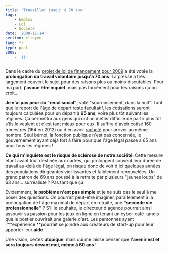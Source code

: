 ```yaml
---
title: 'Travailler jusqu''à 70 ans'
tags:
    - Emploi
    - Loi
    - Société
date: '2008-11-14'
section: citoyen
lang: fr
type: post
2008:
    - '11'
---
```


Dans le cadre du [projet de loi de financement pour 2009](http://www.assemblee-nationale.fr/13/dossiers/plfss_2009.asp) a été votée la **prolongation du travail volontaire jusqu'à 70 ans**. La presse a très largement couvert le sujet pour des raisons plus ou moins discutables. Pour ma part, **j'avoue être inquiet**, mais pas forcément pour les raisons qu'on croit…

**Je n'ai pas peur du "recul social"**, voté "sournoisement, dans la nuit". Tant que le report de l'âge de départ reste facultatif, les cotisations seront toujours calculées pour un départ à **65 ans**, voire plus tôt suivant les régimes. Ça permettra aux gens qui ont un métier difficile de partir plus tôt s'ils le veulent et c'est tant mieux pour eux. Il suffira d'avoir cotisé 160 trimestres (164 en 2012) ou d'en avoir [racheté](http://www.dossierfamilial.com/emploi/retraite/racheter-des-trimestres-pour-votre-retraite,1161) pour arriver au même nombre. Seul bémol, la fonction publique n'est pas concernée, le gouvernement ayant déjà fort à faire pour que l'âge légal passe à 65 ans pour tous les régimes&nbsp;!

**Ce qui m'inquiète est le risque de sclérose de notre société**. Cette mesure étant avant tout destinée aux cadres, qui prolongent souvent leur durée de travail au-delà de l'âge légal, on risque donc de voir d'ici quelques années des populations dirigeantes vieillissantes et faiblement renouvelées. Un grand patron de 69 ans poussé à la retraite par plusieurs "jeunes loups" de 63 ans… surréaliste&nbsp;? Pas tant que ça.

Évidemment, **le problème n'est pas simple** et je ne suis pas le seul à me poser des questions. On pourrait peut-être imaginer, parallèlement à la prolongation de l'âge maximal de départ en retraite, une **"seconde vie professionnelle"**&nbsp;? S'il le souhaite, le directeur d'agence pourrait ainsi assouvir sa passion pour les jeux en ligne en tenant un cyber-café  tandis que le postier ouvrirait une galerie d'art. Les personnes ayant l'**expérience **pourrait se joindre aux créateurs de start-up pour leur apporter leur **aide**…

Une vision, certes **utopique**, mais qui me laisse penser que **l'avenir est et sera toujours devant moi, même à 60 ans**&nbsp;!